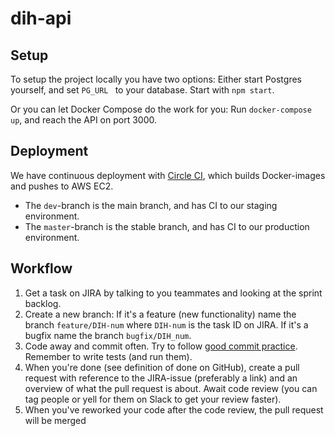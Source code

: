 # dih-api

## Setup
To setup the project locally you have two options: Either start Postgres yourself, and set `PG_URL ` to your database. Start with `npm start`.

Or you can let Docker Compose do the work for you: Run `docker-compose up`, and reach the API on port 3000.


## Deployment
We have continuous deployment with [Circle CI](http://circleci.com), which builds Docker-images and pushes to AWS EC2.

* The `dev`-branch is the main branch, and has CI to our staging environment.
* The `master`-branch is the stable branch, and has CI to our production environment.


## Workflow

1. Get a task on JIRA by talking to you teammates and looking at the sprint backlog.
2. Create a new branch: If it's a feature (new functionality) name the branch `feature/DIH-num` where `DIH-num` is the task ID on JIRA. If it's a bugfix name the branch `bugfix/DIH_num`.
3. Code away and commit often. Try to follow [good commit practice](http://chris.beams.io/posts/git-commit/). Remember to write tests (and run them).
4. When you're done (see definition of done on GitHub), create a pull request with reference to the JIRA-issue (preferably a link) and an overview of what the pull request is about. Await code review (you can tag people or yell for them on Slack to get your review faster).
5. When you've reworked your code after the code review, the pull request will be merged
